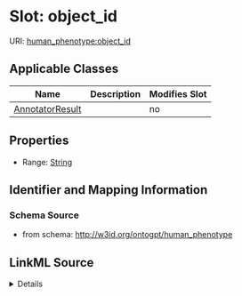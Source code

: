 

# Slot: object_id

URI: [human_phenotype:object_id](http://w3id.org/ontogpt/human_phenotypeobject_id)



<!-- no inheritance hierarchy -->





## Applicable Classes

| Name | Description | Modifies Slot |
| --- | --- | --- |
| [AnnotatorResult](AnnotatorResult.md) |  |  no  |







## Properties

* Range: [String](String.md)





## Identifier and Mapping Information







### Schema Source


* from schema: http://w3id.org/ontogpt/human_phenotype




## LinkML Source

<details>
```yaml
name: object_id
from_schema: http://w3id.org/ontogpt/human_phenotype
rank: 1000
alias: object_id
owner: AnnotatorResult
domain_of:
- AnnotatorResult
range: string

```
</details>